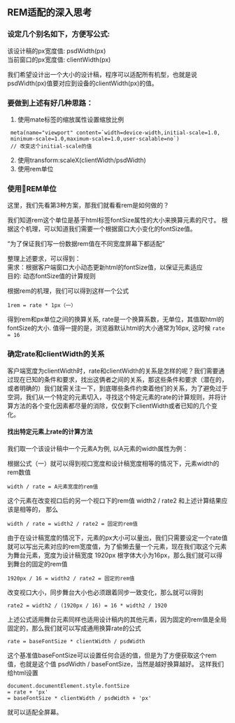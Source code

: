 ## REM适配的深入思考

### 设定几个别名如下，方便写公式:  
该设计稿的px宽度值:           psdWidth(px)  
当前窗口的px宽度值:           clientWidth(px)

我们希望设计出一个大小的设计稿，程序可以适配所有机型，也就是说 psdWidth(px)值要对应到设备的clientWidth(px)的值。

### 要做到上述有好几种思路：
1. 使用mate标签的缩放属性设置缩放比例
```jade
 meta(name="viewport" content=`width=device-width,initial-scale=1.0,
 minimum-scale=1.0,maximum-scale=1.0,user-scalable=no`)
 // 改变这个initial-scale的值
```
2. 使用transform:scaleX(clientWidth/psdWidth)
3. 使用rem单位

### 使用REM单位
这里，我们先看第3种方案，那我们就看看rem是如何做的？

我们知道rem这个单位是基于html标签fontSize属性的大小来换算元素的尺寸。
根据这个机理，可以知道我们需要一个根据窗口大小变化的fontSize值。

“为了保证我们写一份数据rem值在不同宽度屏幕下都适配”


整理上述要求，可以得到：  
需求：根据客户端窗口大小动态更新html的fontSize值，以保证元素适应  
目的: 动态fontSize值的计算规则

根据rem的机理，我们可以得到这样一个公式
```
1rem = rate * 1px（一）   
```
得到rem和px单位之间的换算关系, rate是一个换算系数，无单位，其值取html的fontSize的大小.
值得一提的是，浏览器默认html的大小通常为16px, 这时候 ```rate = 16```

### 确定rate和clientWidth的关系
客户端宽度为clientWidth时，rate和clientWidth的关系是怎样的呢？我们需要通过现在已知的条件和要求，找出这俩者之间的关系，那这些条件和要求（潜在的，或者明确的）我们就需关注一下，到底哪些条件约束着他们的关系，为了避免过于空洞，我们从一个特定的元素切入，寻找这个特定元素的rate的计算规则，并将计算方法的各个变化因素都尽量的消除，仅仅剩下clientWidth或者已知的几个变化。
#### 找出特定元素上rate的计算方法
我们取一个该设计稿中一个元素A为例, 以A元素的width属性为例：

根据公式（一）就可以得到视口宽度和设计稿宽度相等的情况下，元素width的rem数值 
```
width / rate = A元素宽度的rem值
```
这个元素在改变视口后的另一个视口下的rem值  width2 / rate2 和上述计算结果应该是相等的， 那么
```
width / rate = width2 / rate2 = 固定的rem值
```

由于在设计稿宽度的情况下，元素的px大小可以量出，我们只需要设定一个rate值就可以写出元素对应的rem宽度值，为了偷懒去量一个元素，现在我们取这个元素为舞台元素，宽度为设计稿宽度 1920px 根字体大小为16px，那么我们就可以得到舞台的固定的rem值
```
1920px / 16 = width2 / rate2 = 固定的rem值
```
改变视口大小，同步舞台大小也必须跟着同步一致变化，那么就可以得到
```
rate2 = width2 / (1920px / 16) = 16 * width2 / 1920
```
上述公式适用舞台元素同样也适用设计稿内的其他元素，因为固定的rem值是全局固定的，那么我们就可以写成通用换算rate的公式

```
rate = baseFontSize * clientWidth / psdWidth
```
这个基准值baseFontSize可以设置任何合适的值，但是为了方便获取这个rem值，也就是这个值 psdWidth / baseFontSize，当然是越好换算越好。
这样我们给html设置 
```
document.documentElement.style.fontSize 
= rate + 'px' 
= baseFontSize * clientWidth / psdWidth + 'px'
```
就可以适配全屏幕。